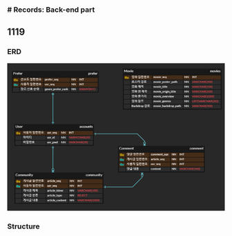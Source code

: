 ### # Records: Back-end part

## 1119

### ERD

![image-20201119171258137](Records-backend.assets/image-20201119171258137.png)



### Structure


